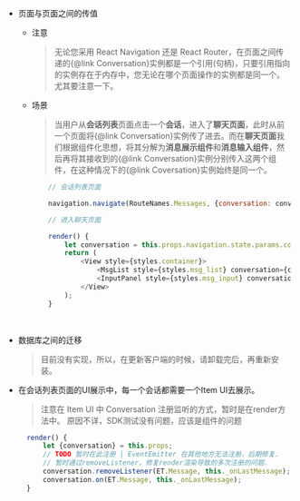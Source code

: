 * 页面与页面之间的传值

  * 注意

    > 无论您采用 React Navigation 还是 React Router，在页面之间传递的{@link Conversation}实例都是一个引用(句柄)，只要引用指向的实例存在于内存中，您无论在哪个页面操作的实例都是同一个。尤其要注意一下。

  * 场景

    > 当用户从**会话列表**页面点击一个**会话**，进入了**聊天页面**，此时从前一个页面将{@link Conversation}实例传了进去。而在**聊天页面**我们根据组件化思想，将其分解为**消息展示组件**和**消息输入组件**，然后再将其接收到的{@link Conversation}实例分别传入这两个组件，在这种情况下的{@link Coversation}实例始终是同一个。

    ```javascript
    	// 会话列表页面

    	navigation.navigate(RouteNames.Messages, {conversation: conversation});

    	// 进入聊天页面

        render() {
            let conversation = this.props.navigation.state.params.conversation;
            return (
                <View style={styles.container}>
                    <MsgList style={styles.msg_list} conversation={conversation}/>
                    <InputPanel style={styles.msg_input} conversation={conversation}/>
                </View>
            );
        }
    ```

    ​

* 数据库之间的迁移

  > 目前没有实现，所以，在更新客户端的时候，请卸载完后，再重新安装。

* 在会话列表页面的UI展示中，每一个会话都需要一个Item UI去展示。

  > 注意在 Item UI 中 Conversation 注册监听的方式，暂时是在render方法中。 原因不详，SDK测试没有问题，应该是组件的问题

  ```javascript
    render() {
        let {conversation} = this.props;
        // TODO 暂时在此注册 | EventEmitter 在其他地方无法注册，后期修复.
        // 暂时通过removeListener，修复render渲染导致的多次注册的问题.
        conversation.removeListener(ET.Message, this._onLastMessage);
        conversation.on(ET.Message, this._onLastMessage);
    }
  ```

  ​

  ​